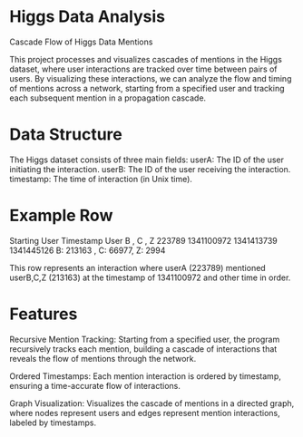 # Higgs Data Analysis
Cascade Flow of Higgs Data Mentions 

This project processes and visualizes cascades of mentions in the Higgs dataset, where user interactions are tracked over time between pairs of users. By visualizing these interactions, we can analyze the flow and timing of mentions across a network, starting from a specified user and tracking each subsequent mention in a propagation cascade.
# Data Structure
The Higgs dataset consists of three main fields:
userA: The ID of the user initiating the interaction.
userB: The ID of the user receiving the interaction.
timestamp: The time of interaction (in Unix time).
# Example Row
Starting User
Timestamp
 User B , C , Z 
223789
1341100972
1341413739
1341445126
 B: 213163 , 
C: 66977, 
Z: 2994

This row represents an interaction where userA (223789) mentioned userB,C,Z (213163) at the timestamp of 1341100972 and other time in order.
# Features
Recursive Mention Tracking: Starting from a specified user, the program recursively tracks each mention, building a cascade of interactions that reveals the flow of mentions through the network.

Ordered Timestamps: Each mention interaction is ordered by timestamp, ensuring a time-accurate flow of interactions.

Graph Visualization: Visualizes the cascade of mentions in a directed graph, where nodes represent users and edges represent mention interactions, labeled by timestamps.


